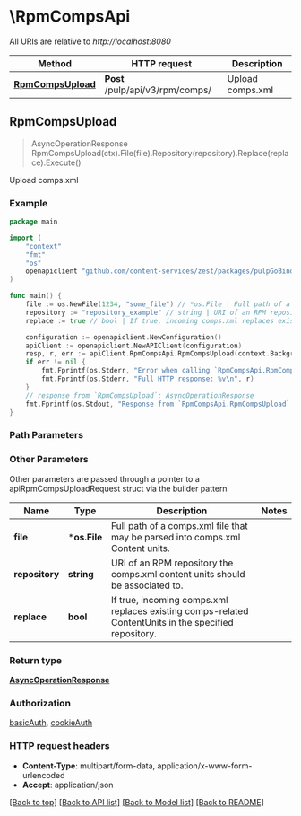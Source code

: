 # \RpmCompsApi

All URIs are relative to *http://localhost:8080*

Method | HTTP request | Description
------------- | ------------- | -------------
[**RpmCompsUpload**](RpmCompsApi.md#RpmCompsUpload) | **Post** /pulp/api/v3/rpm/comps/ | Upload comps.xml



## RpmCompsUpload

> AsyncOperationResponse RpmCompsUpload(ctx).File(file).Repository(repository).Replace(replace).Execute()

Upload comps.xml



### Example

```go
package main

import (
    "context"
    "fmt"
    "os"
    openapiclient "github.com/content-services/zest/packages/pulpGoBinding"
)

func main() {
    file := os.NewFile(1234, "some_file") // *os.File | Full path of a comps.xml file that may be parsed into comps.xml Content units.
    repository := "repository_example" // string | URI of an RPM repository the comps.xml content units should be associated to. (optional)
    replace := true // bool | If true, incoming comps.xml replaces existing comps-related ContentUnits in the specified repository. (optional)

    configuration := openapiclient.NewConfiguration()
    apiClient := openapiclient.NewAPIClient(configuration)
    resp, r, err := apiClient.RpmCompsApi.RpmCompsUpload(context.Background()).File(file).Repository(repository).Replace(replace).Execute()
    if err != nil {
        fmt.Fprintf(os.Stderr, "Error when calling `RpmCompsApi.RpmCompsUpload``: %v\n", err)
        fmt.Fprintf(os.Stderr, "Full HTTP response: %v\n", r)
    }
    // response from `RpmCompsUpload`: AsyncOperationResponse
    fmt.Fprintf(os.Stdout, "Response from `RpmCompsApi.RpmCompsUpload`: %v\n", resp)
}
```

### Path Parameters



### Other Parameters

Other parameters are passed through a pointer to a apiRpmCompsUploadRequest struct via the builder pattern


Name | Type | Description  | Notes
------------- | ------------- | ------------- | -------------
 **file** | ***os.File** | Full path of a comps.xml file that may be parsed into comps.xml Content units. | 
 **repository** | **string** | URI of an RPM repository the comps.xml content units should be associated to. | 
 **replace** | **bool** | If true, incoming comps.xml replaces existing comps-related ContentUnits in the specified repository. | 

### Return type

[**AsyncOperationResponse**](AsyncOperationResponse.md)

### Authorization

[basicAuth](../README.md#basicAuth), [cookieAuth](../README.md#cookieAuth)

### HTTP request headers

- **Content-Type**: multipart/form-data, application/x-www-form-urlencoded
- **Accept**: application/json

[[Back to top]](#) [[Back to API list]](../README.md#documentation-for-api-endpoints)
[[Back to Model list]](../README.md#documentation-for-models)
[[Back to README]](../README.md)


